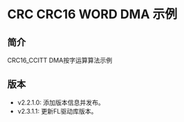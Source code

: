 # CRC CRC16 WORD DMA 示例
## 简介
CRC16_CCITT DMA按字运算算法示例

## 版本
- v2.2.1.0: 添加版本信息并发布。
- v2.3.1.1: 更新FL驱动库版本。

